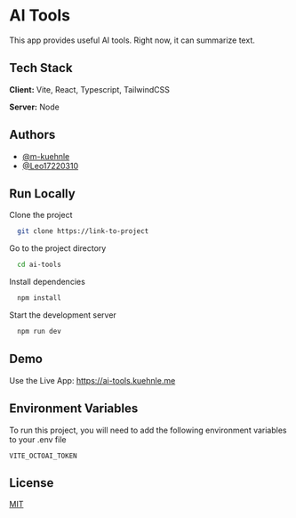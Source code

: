 # AI Tools

This app provides useful AI tools. Right now, it can summarize text.

## Tech Stack

**Client:** Vite, React, Typescript, TailwindCSS

**Server:** Node

## Authors

- [@m-kuehnle](https://www.github.com/m-kuehnle)
- [@Leo17220310](https://www.github.com/Leo17220310)

## Run Locally

Clone the project

```bash
  git clone https://link-to-project
```

Go to the project directory

```bash
  cd ai-tools
```

Install dependencies

```bash
  npm install
```

Start the development server

```bash
  npm run dev
```

## Demo

Use the Live App: https://ai-tools.kuehnle.me

## Environment Variables

To run this project, you will need to add the following environment variables to your .env file

`VITE_OCTOAI_TOKEN`

## License

[MIT](https://choosealicense.com/licenses/mit/)
